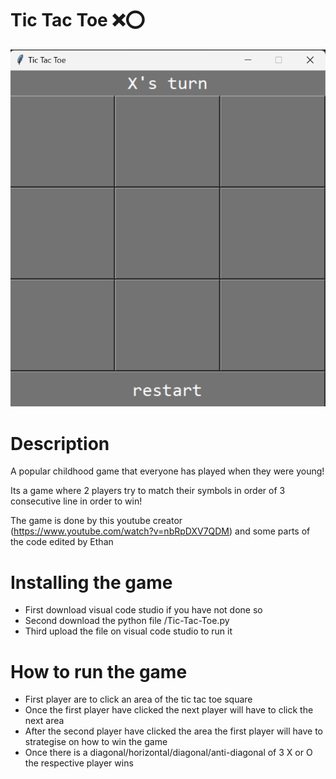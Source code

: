 # Tic Tac Toe ❌⭕
![Preview](/picture.png)

# Description
A popular childhood game that everyone has played when they were young!

Its a game where 2 players try to match their symbols in order of 3 consecutive line in order to win!

The game is done by this youtube creator (https://www.youtube.com/watch?v=nbRpDXV7QDM) and some parts of the code edited by Ethan

# Installing the game
- First download visual code studio if you have not done so
- Second download the python file /Tic-Tac-Toe.py
- Third upload the file on visual code studio to run it

# How to run the game
- First player are to click an area of the tic tac toe square
- Once the first player have clicked the next player will have to click the next area
- After the second player have clicked the area the first player will have to strategise on how to win the game
- Once there is a diagonal/horizontal/diagonal/anti-diagonal of 3 X or O the respective player wins
